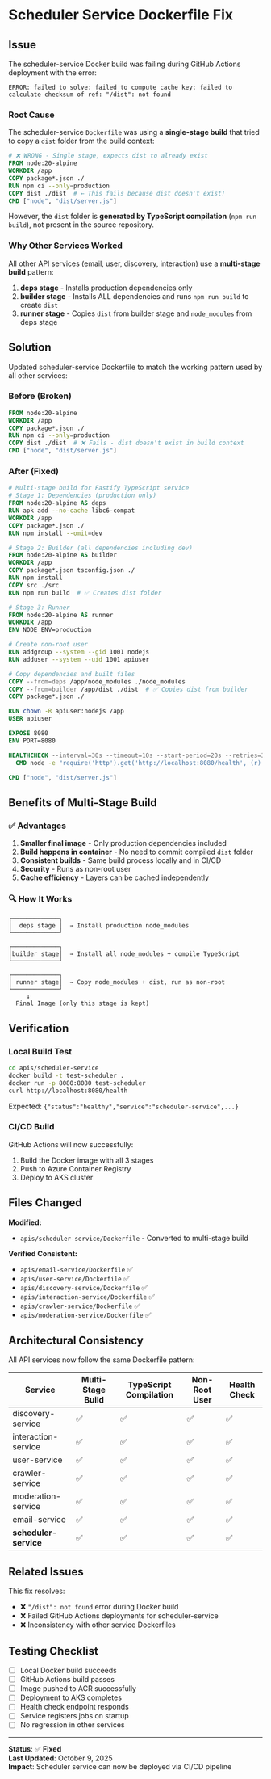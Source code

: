 # Scheduler Service Dockerfile Fix

## Issue

The scheduler-service Docker build was failing during GitHub Actions deployment with the error:

```
ERROR: failed to solve: failed to compute cache key: failed to calculate checksum of ref: "/dist": not found
```

### Root Cause

The scheduler-service `Dockerfile` was using a **single-stage build** that tried to copy a `dist` folder from the build context:

```dockerfile
# ❌ WRONG - Single stage, expects dist to already exist
FROM node:20-alpine
WORKDIR /app
COPY package*.json ./
RUN npm ci --only=production
COPY dist ./dist  # ← This fails because dist doesn't exist!
CMD ["node", "dist/server.js"]
```

However, the `dist` folder is **generated by TypeScript compilation** (`npm run build`), not present in the source repository.

### Why Other Services Worked

All other API services (email, user, discovery, interaction) use a **multi-stage build** pattern:

1. **deps stage** - Installs production dependencies only
2. **builder stage** - Installs ALL dependencies and runs `npm run build` to create `dist`
3. **runner stage** - Copies `dist` from builder stage and `node_modules` from deps stage

## Solution

Updated scheduler-service Dockerfile to match the working pattern used by all other services:

### Before (Broken)
```dockerfile
FROM node:20-alpine
WORKDIR /app
COPY package*.json ./
RUN npm ci --only=production
COPY dist ./dist  # ❌ Fails - dist doesn't exist in build context
CMD ["node", "dist/server.js"]
```

### After (Fixed)
```dockerfile
# Multi-stage build for Fastify TypeScript service
# Stage 1: Dependencies (production only)
FROM node:20-alpine AS deps
RUN apk add --no-cache libc6-compat
WORKDIR /app
COPY package*.json ./
RUN npm install --omit=dev

# Stage 2: Builder (all dependencies including dev)
FROM node:20-alpine AS builder
WORKDIR /app
COPY package*.json tsconfig.json ./
RUN npm install
COPY src ./src
RUN npm run build  # ✅ Creates dist folder

# Stage 3: Runner
FROM node:20-alpine AS runner
WORKDIR /app
ENV NODE_ENV=production

# Create non-root user
RUN addgroup --system --gid 1001 nodejs
RUN adduser --system --uid 1001 apiuser

# Copy dependencies and built files
COPY --from=deps /app/node_modules ./node_modules
COPY --from=builder /app/dist ./dist  # ✅ Copies dist from builder
COPY package*.json ./

RUN chown -R apiuser:nodejs /app
USER apiuser

EXPOSE 8080
ENV PORT=8080

HEALTHCHECK --interval=30s --timeout=10s --start-period=20s --retries=3 \
  CMD node -e "require('http').get('http://localhost:8080/health', (r) => {process.exit(r.statusCode === 200 ? 0 : 1)})"

CMD ["node", "dist/server.js"]
```

## Benefits of Multi-Stage Build

### ✅ Advantages

1. **Smaller final image** - Only production dependencies included
2. **Build happens in container** - No need to commit compiled `dist` folder
3. **Consistent builds** - Same build process locally and in CI/CD
4. **Security** - Runs as non-root user
5. **Cache efficiency** - Layers can be cached independently

### 🔍 How It Works

```
┌─────────────┐
│  deps stage │  → Install production node_modules
└─────────────┘

┌─────────────┐
│builder stage│  → Install all node_modules + compile TypeScript
└─────────────┘

┌─────────────┐
│ runner stage│  → Copy node_modules + dist, run as non-root
└─────────────┘
     ↓
  Final Image (only this stage is kept)
```

## Verification

### Local Build Test
```bash
cd apis/scheduler-service
docker build -t test-scheduler .
docker run -p 8080:8080 test-scheduler
curl http://localhost:8080/health
```

Expected: `{"status":"healthy","service":"scheduler-service",...}`

### CI/CD Build
GitHub Actions will now successfully:
1. Build the Docker image with all 3 stages
2. Push to Azure Container Registry
3. Deploy to AKS cluster

## Files Changed

**Modified:**
- `apis/scheduler-service/Dockerfile` - Converted to multi-stage build

**Verified Consistent:**
- `apis/email-service/Dockerfile` ✅
- `apis/user-service/Dockerfile` ✅
- `apis/discovery-service/Dockerfile` ✅
- `apis/interaction-service/Dockerfile` ✅
- `apis/crawler-service/Dockerfile` ✅
- `apis/moderation-service/Dockerfile` ✅

## Architectural Consistency

All API services now follow the same Dockerfile pattern:

| Service | Multi-Stage Build | TypeScript Compilation | Non-Root User | Health Check |
|---------|-------------------|------------------------|---------------|--------------|
| discovery-service | ✅ | ✅ | ✅ | ✅ |
| interaction-service | ✅ | ✅ | ✅ | ✅ |
| user-service | ✅ | ✅ | ✅ | ✅ |
| crawler-service | ✅ | ✅ | ✅ | ✅ |
| moderation-service | ✅ | ✅ | ✅ | ✅ |
| email-service | ✅ | ✅ | ✅ | ✅ |
| **scheduler-service** | ✅ | ✅ | ✅ | ✅ |

## Related Issues

This fix resolves:
- ❌ `"/dist": not found` error during Docker build
- ❌ Failed GitHub Actions deployments for scheduler-service
- ❌ Inconsistency with other service Dockerfiles

## Testing Checklist

- [ ] Local Docker build succeeds
- [ ] GitHub Actions build passes
- [ ] Image pushed to ACR successfully
- [ ] Deployment to AKS completes
- [ ] Health check endpoint responds
- [ ] Service registers jobs on startup
- [ ] No regression in other services

---

**Status**: ✅ **Fixed**  
**Last Updated**: October 9, 2025  
**Impact**: Scheduler service can now be deployed via CI/CD pipeline
